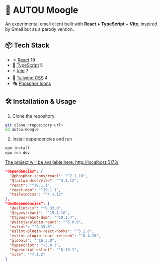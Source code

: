 # 🚀 AUTOU Moogle

An experimental email client built with **React + TypeScript + Vite**, inspired by Gmail but as a parody version.

## 📦 Tech Stack

- ⚛️ [React](https://react.dev/) 19
- 🔷 [TypeScript](https://www.typescriptlang.org/) 5
- ⚡ [Vite](https://vitejs.dev/) 7
- 🎨 [Tailwind CSS](https://tailwindcss.com/) 4
- 🎭 [Phosphor Icons](https://phosphoricons.com/)

## 🛠️ Installation & Usage

1. Clone the repository:
```bash
git clone <repository-url>
cd autou-moogle
```
2. Install dependencies and run
```bash
npm install
npm run dev
```

[The project will be available here: http://localhost:5173/](http://localhost:5173/)

```json
"dependencies": {
  "@phosphor-icons/react": "^2.1.10",
  "@tailwindcss/vite": "^4.1.12",
  "react": "^19.1.1",
  "react-dom": "^19.1.1",
  "tailwindcss": "^4.1.12"
},
"devDependencies": {
  "@eslint/js": "^9.33.0",
  "@types/react": "^19.1.10",
  "@types/react-dom": "^19.1.7",
  "@vitejs/plugin-react": "^5.0.0",
  "eslint": "^9.33.0",
  "eslint-plugin-react-hooks": "^5.2.0",
  "eslint-plugin-react-refresh": "^0.4.20",
  "globals": "^16.3.0",
  "typescript": "~5.8.3",
  "typescript-eslint": "^8.39.1",
  "vite": "^7.1.2"
}
```
